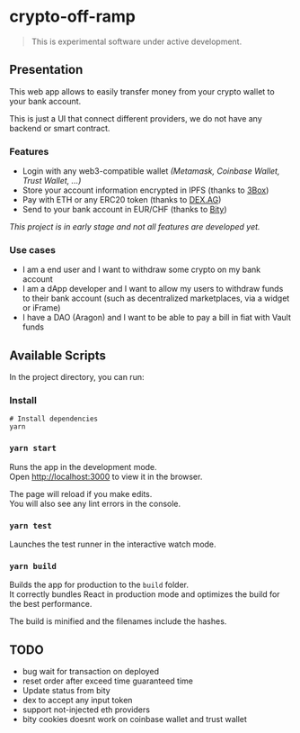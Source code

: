 # crypto-off-ramp

> This is experimental software under active development.

## Presentation

This web app allows to easily transfer money from your crypto wallet to your bank account. 

This is just a UI that connect different providers, we do not have any backend or smart contract. 

### Features
- Login with any web3-compatible wallet *(Metamask, Coinbase Wallet, Trust Wallet, ...)*
- Store your account information encrypted in IPFS (thanks to [3Box](https://3box.io))
- Pay with ETH or any ERC20 token (thanks to [DEX.AG](https://dex.ag))
- Send to your bank account in EUR/CHF (thanks to [Bity](https://bity.com))


*This project is in early stage and not all features are developed yet.*

### Use cases
- I am a end user and I want to withdraw some crypto on my bank account
- I am a dApp developer and I want to allow my users to withdraw funds to their bank account (such as decentralized marketplaces, via a widget or iFrame)
- I have a DAO (Aragon) and I want to be able to pay a bill in fiat with Vault funds

## Available Scripts

In the project directory, you can run:
### Install

```
# Install dependencies
yarn
```
### `yarn start`

Runs the app in the development mode.<br />
Open [http://localhost:3000](http://localhost:3000) to view it in the browser.

The page will reload if you make edits.<br />
You will also see any lint errors in the console.

### `yarn test`

Launches the test runner in the interactive watch mode.<br />

### `yarn build`

Builds the app for production to the `build` folder.<br />
It correctly bundles React in production mode and optimizes the build for the best performance.

The build is minified and the filenames include the hashes.<br />

## TODO

- bug wait for transaction on deployed
- reset order after exceed time guaranteed time
- Update status from bity
- dex to accept any input token
- support not-injected eth providers
- bity cookies doesnt work on coinbase wallet and trust wallet
